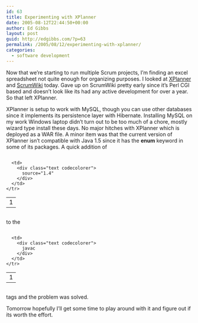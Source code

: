 ```yaml
---
id: 63
title: Experimenting with XPlanner
date: 2005-08-12T22:44:50+00:00
author: Ed Gibbs
layout: post
guid: http://edgibbs.com/?p=63
permalink: /2005/08/12/experimenting-with-xplanner/
categories:
  - software development
---
```

Now that we&#8217;re starting to run multiple Scrum projects, I&#8217;m finding an excel spreadsheet not quite enough for organizing purposes. I looked at [XPlanner](http://www.xplanner.org/) and [ScrumWiki](http://scrumwiki.org/cgi-bin/wiki.pl?HomePage) today. Gave up on ScrumWiki pretty early since it&#8217;s Perl CGI based and doesn&#8217;t look like its had any active development for over a year. So that left XPlanner. 

XPlanner is setup to work with MySQL, though you can use other databases since it implements its persistence layer with Hibernate. Installing MySQL on my work Windows laptop didn&#8217;t turn out to be too much of a chore, mostly wizard type install these days. No major hitches with XPlanner which is deployed as a WAR file. A minor item was that the current version of XPlanner isn&#8217;t compatible with Java 1.5 since it has the **enum** keyword in some of its packages. A quick addition of

<div class="codecolorer-container text vibrant overflow-off" style="overflow:auto;white-space:nowrap;">
  <table cellspacing="0" cellpadding="0">
    <tr>
      <td class="line-numbers">
        <div>
          1<br />
        </div>
      </td>
      
      <td>
        <div class="text codecolorer">
          source="1.4"
        </div>
      </td>
    </tr>
  </table>
</div>

to the

<div class="codecolorer-container text vibrant overflow-off" style="overflow:auto;white-space:nowrap;">
  <table cellspacing="0" cellpadding="0">
    <tr>
      <td class="line-numbers">
        <div>
          1<br />
        </div>
      </td>
      
      <td>
        <div class="text codecolorer">
          javac
        </div>
      </td>
    </tr>
  </table>
</div>

tags and the problem was solved.

Tomorrow hopefully I&#8217;ll get some time to play around with it and figure out if its worth the effort.